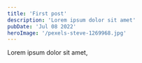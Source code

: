 ```yaml
---
title: 'First post'
description: 'Lorem ipsum dolor sit amet'
pubDate: 'Jul 08 2022'
heroImage: '/pexels-steve-1269968.jpg'
---
```


Lorem ipsum dolor sit amet,

